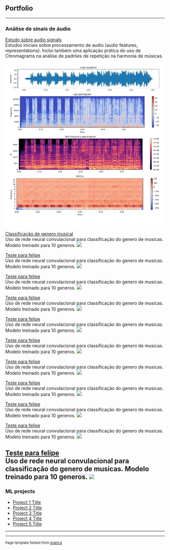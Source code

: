 ## Portfolio

---

### Análise de sinais de áudio
[Estudo sobre audio signals](https://github.com/AnaRachel1/Studying-audio-signals) 
<br> Estudos iniciais sobre processamento de audio (audio features, representations). Inclui também uma aplicação prática do uso de Chromagrams na análise de padrões de repetição na harmonia de músicas.
<img src="images/audio_features.jpg?raw=true"/>

[Classificação de genero musical](/sample_page)
<br> Uso de rede neural convulacional para classificação do genero de musicas. Modelo treinado para 10 generos.
<img src="images/dummy_thumbnail.jpg?raw=true"/>

[Teste para felipe](/sample_page_copy)
<br> Uso de rede neural convulacional para classificação do genero de musicas. Modelo treinado para 10 generos.
<img src="images/dummy_thumbnail.jpg?raw=true"/>

[Teste para felipe](/sample_page_copy)
<br> Uso de rede neural convulacional para classificação do genero de musicas. Modelo treinado para 10 generos.
<img src="images/dummy_thumbnail.jpg?raw=true"/>

[Teste para felipe](/sample_page_copy)
<br> Uso de rede neural convulacional para classificação do genero de musicas. Modelo treinado para 10 generos.
<img src="images/dummy_thumbnail.jpg?raw=true"/>

[Teste para felipe](/sample_page_copy)
<br> Uso de rede neural convulacional para classificação do genero de musicas. Modelo treinado para 10 generos.
<img src="images/dummy_thumbnail.jpg?raw=true"/>

[Teste para felipe](/sample_page_copy)
<br> Uso de rede neural convulacional para classificação do genero de musicas. Modelo treinado para 10 generos.
<img src="images/dummy_thumbnail.jpg?raw=true"/>

[Teste para felipe](/sample_page_copy)
<br> Uso de rede neural convulacional para classificação do genero de musicas. Modelo treinado para 10 generos.
<img src="images/dummy_thumbnail.jpg?raw=true"/>

[Teste para felipe](/sample_page_copy)
<br> Uso de rede neural convulacional para classificação do genero de musicas. Modelo treinado para 10 generos.
<img src="images/dummy_thumbnail.jpg?raw=true"/>

[Teste para felipe](/sample_page_copy)
<br> Uso de rede neural convulacional para classificação do genero de musicas. Modelo treinado para 10 generos.
<img src="images/dummy_thumbnail.jpg?raw=true"/>

[Teste para felipe](/sample_page_copy)
<br> Uso de rede neural convulacional para classificação do genero de musicas. Modelo treinado para 10 generos.
<img src="images/dummy_thumbnail.jpg?raw=true"/>

[Teste para felipe](/sample_page_copy)
<br> Uso de rede neural convulacional para classificação do genero de musicas. Modelo treinado para 10 generos.
<img src="images/dummy_thumbnail.jpg?raw=true"/>
---

### ML projects

- [Project 1 Title](http://example.com/)
- [Project 2 Title](http://example.com/)
- [Project 3 Title](http://example.com/)
- [Project 4 Title](http://example.com/)
- [Project 5 Title](http://example.com/)

---




---
<p style="font-size:11px">Page template forked from <a href="https://github.com/evanca/quick-portfolio">evanca</a></p>
<!-- Remove above link if you don't want to attibute -->
